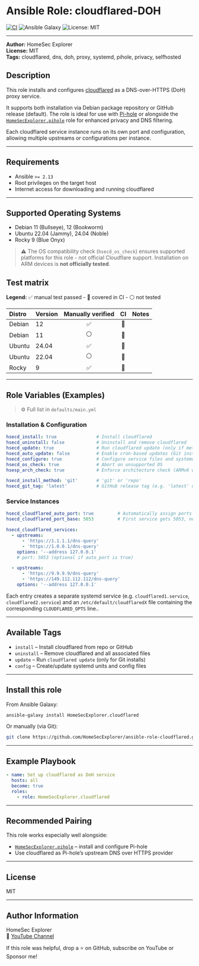 # Ansible Role: cloudflared-DOH

[![CI](https://github.com/HomeSecExplorer/ansible-role-cloudflared/actions/workflows/ci.yml/badge.svg)](https://github.com/HomeSecExplorer/ansible-role-cloudflared/actions/workflows/ci.yml)
![Ansible Galaxy](https://img.shields.io/badge/ansible-galaxy-blue?logo=ansible)
![License: MIT](https://img.shields.io/badge/license-MIT-green.svg)

---

**Author:** HomeSec Explorer  
**License:** MIT  
**Tags:** cloudflared, dns, doh, proxy, systemd, pihole, privacy, selfhosted

## Description

This role installs and configures [cloudflared](https://developers.cloudflare.com/cloudflared/) as a DNS-over-HTTPS (DoH) proxy service.

It supports both installation via Debian package repository or GitHub release (default). The role is ideal for use with [Pi-hole](https://pi-hole.net/) or alongside the [`HomeSecExplorer.pihole`](hhttps://github.com/HomeSecExplorer/ansible-role-pihole) role for enhanced privacy and DNS filtering.

Each cloudflared service instance runs on its own port and configuration, allowing multiple upstreams or configurations per instance.

---

## Requirements

- Ansible `>= 2.13`
- Root privileges on the target host
- Internet access for downloading and running cloudflared

---

## Supported Operating Systems

- Debian 11 (Bullseye), 12 (Bookworm)
- Ubuntu 22.04 (Jammy), 24.04 (Noble)
- Rocky 9 (Blue Onyx)

> ⚠️ The OS compatibility check (`hsecd_os_check`) ensures supported platforms for this role - not official Cloudflare support. Installation on ARM devices is **not officially tested**.

## Test matrix

**Legend:** :white_check_mark: manual test passed - :repeat: covered in CI - :white_circle: not tested

| Distro | Version | Manually verified | CI | Notes |
|:-------|:--------|:-----------------:|:--:|:-----|
| Debian | 12 | :white_check_mark: | :repeat: |  |
| Debian | 11 | :white_circle: | :repeat: |  |
| Ubuntu | 24.04 | :white_check_mark: | :repeat: |  |
| Ubuntu | 22.04 | :white_circle: | :repeat: |  |
| Rocky | 9 | :white_check_mark: | :repeat: |  |

---

## Role Variables (Examples)

> ⚙️ Full list in `defaults/main.yml`

### Installation & Configuration

```yaml
hsecd_install: true               # Install cloudflared
hsecd_uninstall: false            # Uninstall and remove cloudflared
hsecd_update: true                # Run cloudflared update (only if method is 'git')
hsecd_auto_update: false          # Enable cron-based updates (Git install only)
hsecd_configure: true             # Configure service files and systemd units
hsecd_os_check: true              # Abort on unsupported OS
hsesp_arch_check: true            # Enforce architecture check (ARMv6 workaround)

hsecd_install_method: 'git'       # 'git' or 'repo'
hsecd_git_tag: 'latest'           # GitHub release tag (e.g. 'latest' or '2025.0.1')
```

### Service Instances

```yaml
hsecd_cloudflared_auto_port: true         # Automatically assign ports
hsecd_cloudflared_port_base: 5053         # First service gets 5053, next 5054, ...

hsecd_cloudflared_services:
  - upstreams:
      - 'https://1.1.1.1/dns-query'
      - 'https://1.0.0.1/dns-query'
    options: '--address 127.0.0.1'
    # port: 5053 (optional if auto_port is true)

  - upstreams:
      - 'https://9.9.9.9/dns-query'
      - 'https://149.112.112.112/dns-query'
    options: '--address 127.0.0.1'
```

Each entry creates a separate systemd service (e.g. `cloudflared1.service`, `cloudflared2.service`) and an `/etc/default/cloudflaredX` file containing the corresponding `CLOUDFLARED_OPTS` line..

---

## Available Tags

- `install` – Install cloudflared from repo or GitHub
- `uninstall` – Remove cloudflared and all associated files
- `update` – Run `cloudflared update` (only for Git installs)
- `config` – Create/update systemd units and config files

---

## Install this role

From Ansible Galaxy:

```bash
ansible-galaxy install HomeSecExplorer.cloudflared
```

Or manually (via Git):

```bash
git clone https://github.com/HomeSecExplorer/ansible-role-cloudflared.git roles/HomeSecExplorer.cloudflared
```

---

## Example Playbook

```yaml
- name: Set up cloudflared as DoH service
  hosts: all
  become: true
  roles:
    - role: HomeSecExplorer.cloudflared
```

---

## Recommended Pairing

This role works especially well alongside:

- [`HomeSecExplorer.pihole`](hhttps://github.com/HomeSecExplorer/ansible-role-pihole) – install and configure Pi-hole
- Use cloudflared as Pi-hole’s upstream DNS over HTTPS provider

---

## License

MIT

---

## Author Information

HomeSec Explorer  
🔗 [YouTube Channel](https://www.youtube.com/@HomeSecExplorer)

If this role was helpful, drop a ⭐ on GitHub, subscribe on YouTube or Sponsor me!
